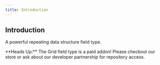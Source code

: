 ```yaml
---
title: Introduction
---
```


## Introduction

A powerful repeating data structure field type.

<div class="alert alert-danger">**Heads Up:** The Grid field type is a paid addon! Please checkout our store or ask about our developer partnership for repository access.</div>
